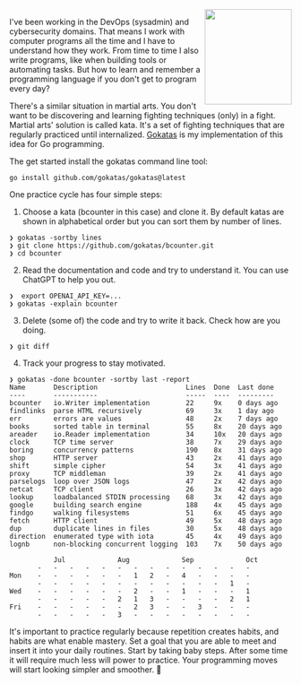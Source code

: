 <img align="right" width="155" height="170" src="https://github.com/jreisinger/docs/assets/1047259/59116d37-4f89-48c5-9645-db1a2a2aaf52">

I've been working in the DevOps (sysadmin) and cybersecurity domains. That means I work with computer programs all the time and I have to understand how they work. From time to time I also write programs, like when building tools or automating tasks. But how to learn and remember a programming language if you don't get to program every day?

There's a similar situation in martial arts. You don't want to be discovering and learning fighting techniques (only) in a fight. Martial arts' solution is called kata. It's a set of fighting techniques that are regularly practiced until internalized. [Gokatas](https://github.com/gokatas) is my implementation of this idea for Go programming.

The get started install the gokatas command line tool:

```
go install github.com/gokatas/gokatas@latest
```

One practice cycle has four simple steps:

1. Choose a kata (bcounter in this case) and clone it. By default katas are shown in alphabetical order but you can sort them by number of lines.

```
❯ gokatas -sortby lines
❯ git clone https://github.com/gokatas/bcounter.git
❯ cd bcounter
```

2. Read the documentation and code and try to understand it. You can use ChatGPT to help you out.

```
❯  export OPENAI_API_KEY=...
❯ gokatas -explain bcounter
```

3. Delete (some of) the code and try to write it back. Check how are you doing.

```
❯ git diff
```

4. Track your progress to stay motivated.

```
❯ gokatas -done bcounter -sortby last -report
Name       Description                      Lines  Done  Last done
----       -----------                      -----  ----  ---------
bcounter   io.Writer implementation         22     9x    0 days ago
findlinks  parse HTML recursively           69     3x    1 day ago
err        errors are values                48     2x    7 days ago
books      sorted table in terminal         55     8x    20 days ago
areader    io.Reader implementation         34     10x   20 days ago
clock      TCP time server                  38     7x    29 days ago
boring     concurrency patterns             190    8x    31 days ago
shop       HTTP server                      43     2x    41 days ago
shift      simple cipher                    54     3x    41 days ago
proxy      TCP middleman                    39     2x    41 days ago
parselogs  loop over JSON logs              47     2x    42 days ago
netcat     TCP client                       26     3x    42 days ago
lookup     loadbalanced STDIN processing    68     3x    42 days ago
google     building search engine           188    4x    45 days ago
findgo     walking filesystems              51     6x    45 days ago
fetch      HTTP client                      49     5x    48 days ago
dup        duplicate lines in files         30     5x    48 days ago
direction  enumerated type with iota        45     4x    49 days ago
lognb      non-blocking concurrent logging  103    7x    50 days ago

           Jul             Aug             Sep             Oct
       -   -   -   -   -   -   -   -   -   -   -   -   -   -
Mon    -   -   -   -   -   -   1   2   -   4   -   -   -   -
       -   -   -   -   -   -   -   -   -   -   -   -   1   -
Wed    -   -   -   -   -   -   2   -   -   1   -   -   -   1
       -   -   -   -   -   2   1   3   -   -   -   -   2   1
Fri    -   -   -   -   -   -   2   3   -   -   3   -   -   -
       -   -   -   -   -   3   -   -   -   -   -   -   -   -
```

It's important to practice regularly because repetition creates habits, and habits are what enable mastery. Set a goal that you are able to meet and insert it into your daily routines. Start by taking baby steps. After some time it will require much less will power to practice. Your programming moves will start looking simpler and smoother. 🥋
